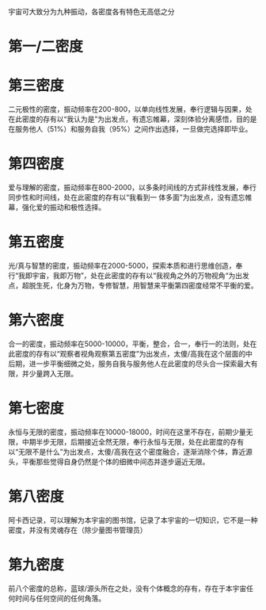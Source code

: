 宇宙可大致分为九种振动，各密度各有特色无高低之分
# 第一/二密度
# 第三密度
二元极性的密度，振动频率在200-800，以单向线性发展，奉行逻辑与因果，处在此密度的存有以“我认为是”为出发点，有遗忘帷幕，深刻体验分离感悟，目的是在服务他人（51%）和服务自我（95%）之间作出选择，一旦做完选择即毕业。
# 第四密度
爱与理解的密度，振动频率在800-2000，以多条时间线的方式非线性发展，奉行同步性和时间线，处在此密度的存有以“我看到一 体多面”为出发点，没有遗忘帷幕，强化爱的振动和极性选择。
# 第五密度
光/真与智慧的密度，振动频率在2000-5000，探索本质和进行思维创造，奉行“我即宇宙，我即万物”，处在此密度的存有以“我视角之外的万物视角“为出发点，超脱生死，化身为万物，专修智慧，用智慧来平衡第四密度经常不平衡的爱。
# 第六密度
合一的密度，振动频率在5000-10000，平衡，整合，合一，奉行一的法则，处在此密度的存有以“观察者视角观察第五密度”为出发点，太傻/高我在这个层面的中后期，进一步平衡细微之处，服务自我与服务他人在此密度的尽头合一探索最大有限，并少量跨入无限。
# 第七密度
永恒与无限的密度，振动频率在10000-18000，时间在这里不存在，前期少量无限，中期半步无限，后期接近全然无限，奉行永恒与无限，处在此密度的存有以“无限不是什么”为出发点，太傻/高我在这个密度融合，逐渐消除个体，靠近源头，平衡那些觉得自身仍然是个体的细微中间态并逐步逼近无限。
# 第八密度
阿卡西记录，可以理解为本宇宙的图书馆，记录了本宇宙的一切知识，它不是一种密度，并没有灵魂存在（除少量图书管理员）
# 第九密度
前八个密度的总称，蓝球/源头所在之处，没有个体概念的存有，存在于本宇宙任何时间与任何空间的任何角落。